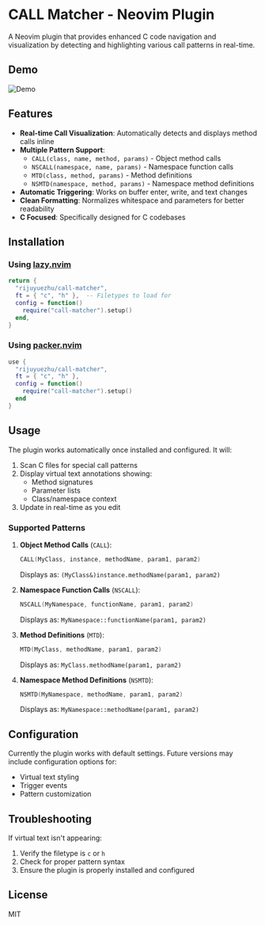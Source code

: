 # CALL Matcher - Neovim Plugin

A Neovim plugin that provides enhanced C code navigation and visualization by detecting and highlighting various call patterns in real-time.

## Demo

![Demo](examples/demo.gif)

## Features

- **Real-time Call Visualization**: Automatically detects and displays method calls inline
- **Multiple Pattern Support**:
  - `CALL(class, name, method, params)` - Object method calls
  - `NSCALL(namespace, name, params)` - Namespace function calls
  - `MTD(class, method, params)` - Method definitions
  - `NSMTD(namespace, method, params)` - Namespace method definitions
- **Automatic Triggering**: Works on buffer enter, write, and text changes
- **Clean Formatting**: Normalizes whitespace and parameters for better readability
- **C Focused**: Specifically designed for C codebases

## Installation

### Using [lazy.nvim](https://github.com/folke/lazy.nvim)

```lua
return {
  "rijuyuezhu/call-matcher",
  ft = { "c", "h" },  -- Filetypes to load for
  config = function()
    require("call-matcher").setup()
  end,
}
```

### Using [packer.nvim](https://github.com/wbthomason/packer.nvim)

```lua
use {
  "rijuyuezhu/call-matcher",
  ft = { "c", "h" },
  config = function()
    require("call-matcher").setup()
  end
}
```

## Usage

The plugin works automatically once installed and configured. It will:

1. Scan C files for special call patterns
2. Display virtual text annotations showing:
   - Method signatures
   - Parameter lists
   - Class/namespace context
3. Update in real-time as you edit

### Supported Patterns

1. **Object Method Calls** (`CALL`):
   ```c
   CALL(MyClass, instance, methodName, param1, param2)
   ```
   Displays as: `(MyClass&)instance.methodName(param1, param2)`

2. **Namespace Function Calls** (`NSCALL`):
   ```c
   NSCALL(MyNamespace, functionName, param1, param2)
   ```
   Displays as: `MyNamespace::functionName(param1, param2)`

3. **Method Definitions** (`MTD`):
   ```c
   MTD(MyClass, methodName, param1, param2)
   ```
   Displays as: `MyClass.methodName(param1, param2)`

4. **Namespace Method Definitions** (`NSMTD`):
   ```c
   NSMTD(MyNamespace, methodName, param1, param2)
   ```
   Displays as: `MyNamespace::methodName(param1, param2)`

## Configuration

Currently the plugin works with default settings. Future versions may include configuration options for:

- Virtual text styling
- Trigger events
- Pattern customization

## Troubleshooting

If virtual text isn't appearing:

1. Verify the filetype is `c` or `h`
2. Check for proper pattern syntax
3. Ensure the plugin is properly installed and configured

## License

MIT
